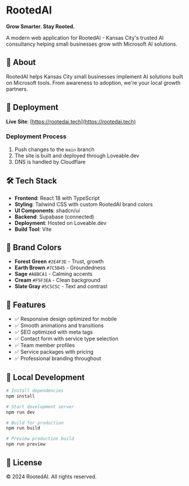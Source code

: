 
# RootedAI

**Grow Smarter. Stay Rooted.**

A modern web application for RootedAI - Kansas City's trusted AI consultancy helping small businesses grow with Microsoft AI solutions.

## 🌱 About

RootedAI helps Kansas City small businesses implement AI solutions built on Microsoft tools. From awareness to adoption, we're your local growth partners.

## 🚀 Deployment

**Live Site**: [https://rootedai.tech](https://rootedai.tech)

### Deployment Process

1. Push changes to the `main` branch
2. The site is built and deployed through Loveable.dev
3. DNS is handled by Cloudflare

## 🛠️ Tech Stack

- **Frontend**: React 18 with TypeScript
- **Styling**: Tailwind CSS with custom RootedAI brand colors
- **UI Components**: shadcn/ui
- **Backend**: Supabase (connected)
- **Deployment**: Hosted on Loveable.dev
- **Build Tool**: Vite

## 🎨 Brand Colors

- **Forest Green** `#2E4F3E` - Trust, growth
- **Earth Brown** `#7C5B45` - Groundedness  
- **Sage** `#A8BCA1` - Calming accents
- **Cream** `#F5F3EA` - Clean background
- **Slate Gray** `#5C5C5C` - Text and contrast

## 📱 Features

- ✅ Responsive design optimized for mobile
- ✅ Smooth animations and transitions
- ✅ SEO optimized with meta tags
- ✅ Contact form with service type selection
- ✅ Team member profiles
- ✅ Service packages with pricing
- ✅ Professional branding throughout

## 🔧 Local Development

```bash
# Install dependencies
npm install

# Start development server
npm run dev

# Build for production
npm run build

# Preview production build
npm run preview
```

## 📄 License

© 2024 RootedAI. All rights reserved.
